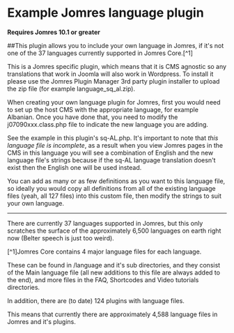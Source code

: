 # Example Jomres language plugin

**Requires Jomres 10.1 or greater**

##This plugin allows you to include your own language in Jomres, if it's not one of the 37 languages currently supported in Jomres Core.[^1]

This is a Jomres specific plugin, which means that it is CMS agnostic so any translations that work in Joomla will also work in Wordpress. To install it please use the Jomres Plugin Manager 3rd party plugin installer to upload the zip file (for example language_sq_al.zip).

When creating your own language plugin for Jomres, first you would need to set up the host CMS with the appropriate language, for example Albanian. Once you have done that, you need to modify the j07090xxx.class.php file to indicate the new language you are adding.

See the example in this plugin's sq-AL.php. It's important to note that *this language file is incomplete*, as a result when you view Jomres pages in the CMS in this language you will see a combination of English and the new language file's strings because if the sq-AL language translation doesn't exist then the English one will be used instead.

You can add as many or as few definitions as you want to this language file, so ideally you would copy all definitions from all of the existing language files (yeah, all 127 files) into this custom file, then modify the strings to suit your own language. 

---

There are currently 37 languages supported in Jomres, but this only scratches the surface of the approximately 6,500 languages on earth right now (Belter speech is just too weird).

[^1]Jomres Core contains 4 major language files for each language.

These can be found in /language and it's sub directories, and they consist of the Main language file (all new additions to this file are always added to the end), and more files in the FAQ, Shortcodes and Video tutorials directories.

In addition, there are (to date) 124 plugins with language files.

This means that currently there are approximately 4,588 language files in Jomres and it's plugins.




